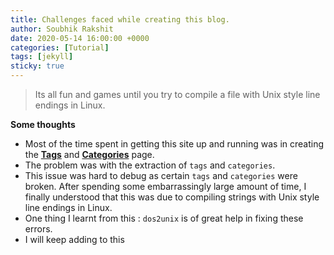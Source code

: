 ```yaml
---
title: Challenges faced while creating this blog. 
author: Soubhik Rakshit
date: 2020-05-14 16:00:00 +0000
categories: [Tutorial]
tags: [jekyll]
sticky: true
---
```


> Its all fun and games until you try to compile a file with Unix style line endings in Linux.

**Some thoughts**

* Most of the time spent in getting this site up and running was in creating the [**Tags**](tabs/tags/) and [**Categories**](tabs/categories/) page.
* The problem was with the extraction of `tags` and `categories`.
* This issue was hard to debug as certain `tags` and `categories` were broken. After spending some embarrassingly large amount of time, I finally understood that this was due to compiling strings with Unix style line endings in Linux.
* One thing I learnt from this : `dos2unix` is of great help in fixing these errors.
* I will keep adding to this